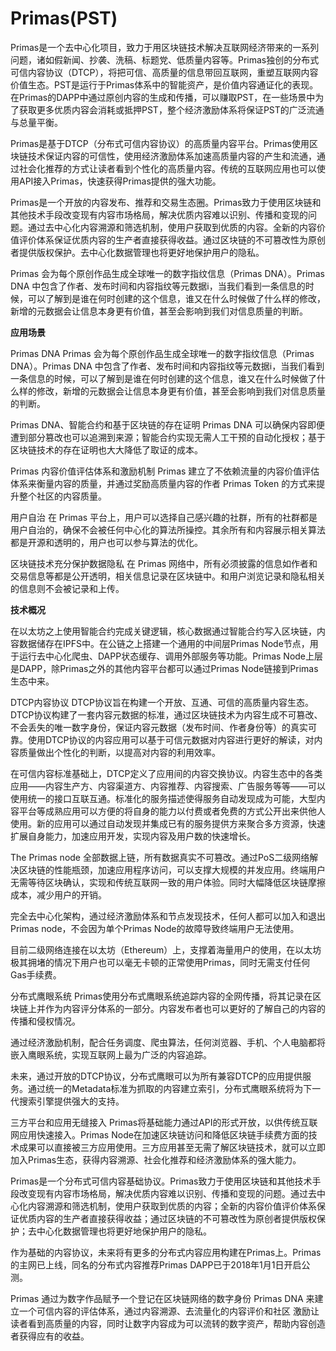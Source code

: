 # 

# Primas(PST)

Primas是一个去中心化项目，致力于用区块链技术解决互联网经济带来的一系列问题，诸如假新闻、抄袭、洗稿、标题党、低质量内容等。Primas独创的分布式可信内容协议（DTCP），将把可信、高质量的信息带回互联网，重塑互联网内容价值生态。PST是运行于Primas体系中的智能资产，是价值内容通证化的表现。在Primas的DAPP中通过原创内容的生成和传播，可以赚取PST，在一些场景中为了获取更多优质内容会消耗或抵押PST，整个经济激励体系将保证PST的广泛流通与总量平衡。

Primas是基于DTCP（分布式可信内容协议）的高质量内容平台。Primas使用区块链技术保证内容的可信性，使用经济激励体系加速高质量内容的产生和流通，通过社会化推荐的方式让读者看到个性化的高质量内容。传统的互联网应用也可以使用API接入Primas，快速获得Primas提供的强大功能。

Primas是一个开放的内容发布、推荐和交易生态圈。Primas致力于使用区块链和其他技术手段改变现有内容市场格局，解决优质内容难以识别、传播和变现的问题。通过去中心化内容溯源和筛选机制，使用户获取到优质的内容。全新的内容价值评价体系保证优质内容的生产者直接获得收益。通过区块链的不可篡改性为原创者提供版权保护。去中心化数据管理也将更好地保护用户的隐私。

Primas 会为每个原创作品生成全球唯一的数字指纹信息（Primas DNA）。Primas DNA 中包含了作者、发布时间和内容指纹等元数据i，当我们看到一条信息的时候，可以了解到是谁在何时创建的这个信息，谁又在什么时候做了什么样的修改，新增的元数据会让信息本身更有价值，甚至会影响到我们对信息质量的判断。

**应用场景**

Primas DNA
Primas 会为每个原创作品生成全球唯一的数字指纹信息（Primas DNA）。Primas DNA 中包含了作者、发布时间和内容指纹等元数据i，当我们看到一条信息的时候，可以了解到是谁在何时创建的这个信息，谁又在什么时候做了什么样的修改，新增的元数据会让信息本身更有价值，甚至会影响到我们对信息质量的判断。

Primas DNA、智能合约和基于区块链的存在证明
Primas DNA 可以确保内容即便遭到部分篡改也可以追溯到来源；智能合约实现无需人工干预的自动化授权；基于区块链技术的存在证明也大大降低了取证的成本。

Primas 内容价值评估体系和激励机制
Primas 建立了不依赖流量的内容价值评估体系来衡量内容的质量，并通过奖励高质量内容的作者 Primas Token 的方式来提升整个社区的内容质量。

用户自治
在 Primas 平台上，用户可以选择自己感兴趣的社群，所有的社群都是用户自治的，确保不会被任何中心化的算法所操控。其余所有和内容展示相关算法都是开源和透明的，用户也可以参与算法的优化。

区块链技术充分保护数据隐私
在 Primas 网络中，所有必须披露的信息如作者和交易信息等都是公开透明，相关信息记录在区块链中。和用户浏览记录和隐私相关的信息则不会被记录和上传。

**技术概况**

在以太坊之上使用智能合约完成关键逻辑，核心数据通过智能合约写入区块链，内容数据储存在IPFS中。在公链之上搭建一个通用的中间层Primas Node节点，用于运行去中心化爬虫、DAPP状态缓存、调用外部服务等功能。Primas Node上层是DAPP，除Primas之外的其他内容平台都可以通过Primas Node链接到Primas生态中来。

DTCP内容协议
DTCP协议旨在构建一个开放、互通、可信的高质量内容生态。DTCP协议构建了一套内容元数据的标准，通过区块链技术为内容生成不可篡改、不会丢失的唯一数字身份，保证内容元数据（发布时间、作者身份等）的真实可靠。使用DTCP协议的内容应用可以基于可信元数据对内容进行更好的解读，对内容质量做出个性化的判断，以提高对内容的利用效率。

在可信内容标准基础上，DTCP定义了应用间的内容交换协议。内容生态中的各类应用——内容生产方、内容渠道方、内容推荐、内容搜索、广告服务等等——可以使用统一的接口互联互通。标准化的服务描述使得服务自动发现成为可能，大型内容平台等成熟应用可以方便的将自身的能力以付费或者免费的方式公开出来供他人使用。新的应用可以通过自动发现并集成已有的服务提供方来聚合多方资源，快速扩展自身能力，加速应用开发，实现内容及用户数的快速增长。

The Primas node
全部数据上链，所有数据真实不可篡改。通过PoS二级网络解决区块链的性能瓶颈，加速应用程序访问，可以支撑大规模的并发应用。终端用户无需等待区块确认，实现和传统互联网一致的用户体验。同时大幅降低区块链摩擦成本，减少用户的开销。

完全去中心化架构，通过经济激励体系和节点发现技术，任何人都可以加入和退出Primas node，不会因为单个Primas Node的故障导致终端用户无法使用。

目前二级网络连接在以太坊（Ethereum）上，支撑着海量用户的使用，在以太坊极其拥堵的情况下用户也可以毫无卡顿的正常使用Primas，同时无需支付任何Gas手续费。

分布式鹰眼系统
Primas使用分布式鹰眼系统追踪内容的全网传播，将其记录在区块链上并作为内容评分体系的一部分。内容发布者也可以更好的了解自己的内容的传播和侵权情况。

通过经济激励机制，配合任务调度、爬虫算法，任何浏览器、手机、个人电脑都将嵌入鹰眼系统，实现互联网上最为广泛的内容追踪。

未来，通过开放的DTCP协议，分布式鹰眼可以为所有兼容DTCP的应用提供服务。通过统一的Metadata标准为抓取的内容建立索引，分布式鹰眼系统将为下一代搜索引擎提供强大的支持。

三方平台和应用无缝接入
Primas将基础能力通过API的形式开放，以供传统互联网应用快速接入。Primas Node在加速区块链访问和降低区块链手续费方面的技术成果可以直接被三方应用使用。三方应用甚至无需了解区块链技术，就可以立即加入Primas生态，获得内容溯源、社会化推荐和经济激励体系的强大能力。

Primas是一个分布式可信内容基础协议。Primas致力于使用区块链和其他技术手段改变现有内容市场格局，解决优质内容难以识别、传播和变现的问题。通过去中心化内容溯源和筛选机制，使用户获取到优质的内容；全新的内容价值评价体系保证优质内容的生产者直接获得收益；通过区块链的不可篡改性为原创者提供版权保护；去中心化数据管理也将更好地保护用户的隐私。

作为基础的内容协议，未来将有更多的分布式内容应用构建在Primas上。Primas的主网已上线，同名的分布式内容推荐Primas DAPP已于2018年1月1日开启公测。

Primas 通过为数字作品赋予一个登记在区块链网络的数字身份 Primas DNA 来建立一个可信内容的评估体系，通过内容溯源、去流量化的内容评价和社区 激励让读者看到高质量的内容，同时让数字内容成为可以流转的数字资产，帮助内容创造者获得应有的收益。


